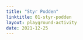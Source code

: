 ```yaml
---
title: "Styr Podden"
linktitle: 01-styr-podden
layout: playground-activity
date: 2021-12-25
---
```

